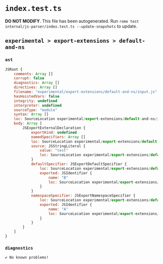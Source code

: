 # `index.test.ts`

**DO NOT MODIFY**. This file has been autogenerated. Run `rome test internal/js-parser/index.test.ts --update-snapshots` to update.

## `experimental > export-extensions > default-and-ns`

### `ast`

```javascript
JSRoot {
	comments: Array []
	corrupt: false
	diagnostics: Array []
	directives: Array []
	filename: "experimental/export-extensions/default-and-ns/input.js"
	hasHoistedVars: false
	integrity: undefined
	interpreter: undefined
	sourceType: "module"
	syntax: Array []
	loc: SourceLocation experimental/export-extensions/default-and-ns/input.js 1:0-2:0
	body: Array [
		JSExportExternalDeclaration {
			exportKind: undefined
			namedSpecifiers: Array []
			loc: SourceLocation experimental/export-extensions/default-and-ns/input.js 1:0-1:29
			source: JSStringLiteral {
				value: "test"
				loc: SourceLocation experimental/export-extensions/default-and-ns/input.js 1:22-1:28
			}
			defaultSpecifier: JSExportDefaultSpecifier {
				loc: SourceLocation experimental/export-extensions/default-and-ns/input.js 1:7-1:8
				exported: JSIdentifier {
					name: "B"
					loc: SourceLocation experimental/export-extensions/default-and-ns/input.js 1:7-1:8 (B)
				}
			}
			namespaceSpecifier: JSExportNamespaceSpecifier {
				loc: SourceLocation experimental/export-extensions/default-and-ns/input.js 1:10-1:16
				exported: JSIdentifier {
					name: "A"
					loc: SourceLocation experimental/export-extensions/default-and-ns/input.js 1:15-1:16 (A)
				}
			}
		}
	]
}
```

### `diagnostics`

```
✔ No known problems!

```
